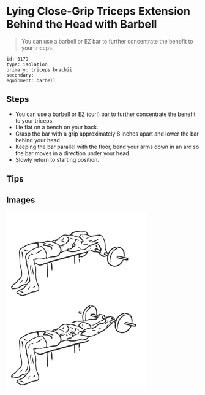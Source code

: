 # Lying Close-Grip Triceps Extension Behind the Head with Barbell
> You can use a barbell or EZ bar to further concentrate the benefit to your triceps.

``` 
id: 0179 
type: isolation 
primary: triceps brachii 
secondary:  
equipment: barbell 
``` 

## Steps

 - You can use a barbell or EZ (curl) bar to further concentrate the benefit to your triceps.
 - Lie flat on a bench on your back.
 - Grasp the bar with a grip approximately 8 inches apart and lower the bar behind your head.
 - Keeping the bar parallel with the floor, bend your arms down in an arc so the bar moves in a direction under your head.
 - Slowly return to starting position.

## Tips


## Images

<svg width="275pt" height="175pt" viewBox="0 0 275 175" xmlns="http://www.w3.org/2000/svg">
  <g fill="#FFF">
    <path d="M0 0h275v175H0V0m135.31 39.28c-3.96 1.17-8.95 2.23-10.29 6.74-2.29.49-4.64.4-6.9-.19-5.01-1.51-10.31 1.4-13.53 5.17-2.27 1.39-4.38 3.04-6.72 4.32-3.21.69-6.49 1.39-9.12 3.5-2.59-.31-5.15-.79-7.76-.91-3.82-.36-7.17 2.16-10.97 2.03-3.08.16-6.09-.66-9.16-.67-1.97.58-3.75 1.8-5.83 2-9 .79-17.62 4.39-24.77 9.86-4.03 1.42-5.73 5.8-5.71 9.79.69 7.34 1.25 14.69 1.59 22.06.42 7.14 3.8 13.88 3.21 21.11-.48 3.51-2.55 6.59-5.31 8.74-3.76 2.99-5.95 7.73-10.6 9.59-3.92 1.42-6.35 7.87-1.6 9.77 4.3.22 8.58-1.31 12.88-1.66 4.16-2.84 8.15-6.2 13.46-6.52-2.64 3.04-4.97 7.01-9.19 8-3.01.77-5.45 2.75-8.14 4.19-.62 1.16-1.22 2.33-1.82 3.5 3.61 2.04 6.8 5.06 11.05 5.68 2.78.96 5.36-.76 7.99-1.38 3.43-.88 6.55-2.55 9.7-4.11 4.31-2.17 9.42-1.58 13.77-3.54 4.22-3.4 2.84-9.65.81-13.9-4.47-8.38-4.56-18.22-3.9-27.46.3-7.27-4.43-13.82-3.14-21.08l.48.45.47.45c2.58.45 5.02-1.32 7.66-.82 4.77.43 9.48-.66 13.93-2.29-.12.41-.37 1.25-.5 1.67 2.91-1.15 5.81-2.42 8.89-3.06 3.67-.5 7.48.19 11.06-1 2.92-.68 5.1-2.81 7.37-4.61.1-.54.29-1.62.38-2.16 1.77-.31 3.46-.9 4.64-2.32 3.54-1.32 7.42-2.61 11.19-1.45 7.88 2.49 17.04 1.46 24.09-2.84-2.41-.71-4.73.28-7.01.92-6.19 2.05-13.35 1.57-18.96-1.85h2.88c.03-.54.11-1.63.14-2.17-1.34.47-2.68.95-4.02 1.42.1.62.3 1.85.39 2.46-3.71.2-7.35 1.12-10.69 2.74 1.31-4.29-.58-8.59-2.83-12.18 2.7.48 5.5 1.22 8.2.29-2.9-.98-5.91-1.53-8.93-1.95.21.56.64 1.67.85 2.22-2.8-5.12-8.98-6-13.46-9.02 1.59-.7 3.18-1.39 4.8-2.02l-1.79 1.22c.46.43.93.86 1.4 1.29 1.47-.86 3.02-1.58 4.59-2.24.03-.41.1-1.24.13-1.65 5.33-3.58 10.26-9.86 17.47-8.09-.92 2.85 1.12 4.42 3.18 5.83-.05 1.93-1.03 3.68-1.58 5.49-1.72 1.31-3.16 2.93-3.85 5.02 3.69-1.78 7.17-4.86 7.53-9.18-.33-2.69-2.98-4.1-4.67-5.91 5.15-1.76 10.83-1.89 15.56 1.14 3.17.72 6.61.79 9.44 2.56 2.4 1.38 3.83 3.87 5.55 5.96l-4.6.64c.75.53 1.5 1.06 2.25 1.6l-1.12 4.31c2.66-1.12 2.51-5.43 5.78-5.32-.18-.58-.36-1.14-.53-1.71-1.29-1.54-2.42-3.22-3.15-5.1-1.36-.9-2.76-1.75-4.17-2.58 1.14-1.71 1.89-4.41 4.29-4.6 5.62-.37 11.55.9 15.99 4.53-3.9.33-7.5 2-10.23 4.8 4.35-1.28 8.02-4.29 12.55-5.06 4.76-.67 9.48-1.6 14.2-2.53 2.76.38 6.3.58 7.71 3.42 1.26 2.45 2.3 5.01 3.28 7.59 1.77 5.14.92 10.64 1.45 15.94.74 2.37 2.38 4.29 3.67 6.37-1.64-.6-3.28-.57-4.84.18-.19.94-.58 2.82-.77 3.77 1.65.82 3.31 1.66 4.95 2.53-4.34.55-8.3-.93-11.6-3.68.8-3.12 1.57-6.25 2.15-9.42-1.53-3.69-3.28-7.39-6.41-10-.25.05-.75.14-1 .19l.08 1.18c2.41 3.04 3.93 6.61 4.86 10.35-1.71-.64-3.41-1.3-5.09-1.99-.42-2.95-1.04-6.97-3.81-8.48-1.15 2.3 1.71 4.53 2.09 6.86-1.84.43-3.58 1.14-4.92 2.51.42.97.83 1.94 1.26 2.91-.64.3-1.26.59-1.89.89-2.1-1.28-4.18-2.65-6.52-3.45-3.42.8-5.8 3.95-9.33 4.58-5.57 1.33-11.25 2.17-16.81 3.6-23.86 6.54-47.93 12.47-71.32 20.6-4.48 1.84-7.86-2.75-12.01-3.51 2.06 3.2 5.71 4.83 9.19 5.93 4.81.17 9.12-2.5 13.73-3.54.24 8.17.07 16.35.96 24.49.13 1.2.59 2.27 1.4 3.21.53-9.38-.04-18.79-.7-28.15 2.12-.71 4.29-1.33 6.27-2.39 5.47-.95 10.66-2.94 16.02-4.3 10.1-2.37 20.03-5.43 30.12-7.85.26 4.95-.03 9.92.39 14.86.49.3 1.47.9 1.95 1.2.17-5.49-.29-10.98-.7-16.45 2.42-.8 4.88-1.42 7.36-1.98.03 2.22.05 4.42.04 6.64 2.85-.56 1.07-4.88 1.82-6.99 4.5-1.5 9.05-2.84 13.7-3.81-3.16 3.85-7.69 8.04-13.15 6.54-.08 1.78 2.08 3.02 3.66 2.18 5.42-.95 9.39-5.2 12.05-9.75.9-1.17 1.77-2.37 2.62-3.58 3.36-.27 5.77 2.2 8.36 3.89 3.55-.46 7.1-.03 10.45 1.2.84 3.63 4.47 5.14 7.3 6.97 2.97 2.06 6.45-.02 9.21-1.42-.82 6.11-.87 13.55 4.32 17.85 3.79 2.28 8.31 4.25 12.82 3.19 6.99-1.09 12.44-6.74 14.89-13.16 2.89.66 5.89 1.64 8.87.89.12-1.44.08-2.87.07-4.3-2.45-.82-4.94-1.53-7.44-2.15 1.55-5.89.74-13.39-4.54-17.2-3.26-2.79-7.81-2.88-11.86-3.16-3.86.89-7.39 2.97-10.3 5.62-2.48 2.28-3.53 5.66-6.04 7.91-.79-4.39-4.7-7.83-3.98-12.47.45-7.88-1.87-15.81-6.71-22.05-1.23-1.32-3.04-1.8-4.62-2.55-6.05.7-12.05 2.16-18.16 2.16-1.89-.64-3.67-1.54-5.53-2.22-.35-2.41-1.21-5.35-4.02-5.81-4.08-.64-8.23.01-12.33-.13-2.57-.72-5.32-.99-7.91-.19m12.81 7.67c.67 1.83 1.03 3.96 2.94 4.95-.28-1.36-.57-2.72-.88-4.07-.51-.22-1.54-.66-2.06-.88M109.78 55c-.93.51-1.85 1.02-2.78 1.53-1.8-.62-3.63-1.13-5.52-1.39 2.76 3.61 7.2 1.17 10.55-.13.42-1.65.84-3.31 1.22-4.97-1.3 1.54-2.44 3.22-3.47 4.96m15.21-3.47c1.17 2.95 4.21 3.28 7 3.59l-2.02-1.9c-1.68-.51-3.32-1.12-4.98-1.69m7.23 1.35c.54.49 1.64 1.48 2.18 1.97.52 1.38-.18 3.61 1.42 4.29.27-.55.83-1.65 1.1-2.2 1.46-2.65 3.92 1.31 5.8 1.44-1.1-2-3.08-3.1-5.13-3.9-.57.06-1.14.07-1.7.05-1.23-.55-2.45-1.1-3.67-1.65m37.23 6c-.84-.77-1.69-1.53-2.53-2.29-1.98.57-3.98 1.04-6 1.41.48.44.96.88 1.45 1.32 1.61-.49 3.24-.94 4.87-1.37.34 1.2.68 2.41 1.02 3.63 4.28-2.78 11.02-3 12.71-8.64-3.61 2.42-7.23 4.9-11.52 5.94m-62.49-1.22c2.2 1.52 4.4 3.09 6.95 4-.72-1.19-1.45-2.38-2.32-3.46-1.53-.3-3.07-.48-4.63-.54m19.98 4.91c-.27.29-.81.86-1.09 1.15l1.89-.2c-.26 2.23.48 4.29 1.84 6.04-.94.79-1.88 1.58-2.81 2.38-.69.08-2.06.24-2.74.31-.19.8-.37 1.6-.55 2.4 1.44-.26 2.9-.43 4.28-.93 1.96-1.8 3.83-3.74 6.16-5.1.31-.37.95-1.1 1.27-1.46 1.44-.49 2.91-.92 4.37-1.35-1.84-.32-3.67-.7-5.51-1.05-.37-.78-.73-1.55-1.09-2.32.83-.59 1.44-1.33 1.83-2.22-2.85.37-4.63 4.63-7.85 2.35m41.64 2.11c-1.92.26-3.9.36-5.73 1.05-2.63 2.06-4.56 4.92-7.38 6.8-2.54 1.97-5.93 2.13-9.01 1.89-1.32-1-2.37-2.3-3.53-3.47-.94-.57-1.89-1.14-2.85-1.68 3.1 5.08 10.62 8.96 15.95 4.8 3.64-1.93 5.3-7.12 9.97-6.81l-.61-1.46c.53.5 1.06.99 1.61 1.47 3.56-1.67 7.2-3.21 10.97-4.33 1.6-.21 1.81-2.1 2.62-3.14-4.59.04-7.86 3.5-12.01 4.88m-60.88-.46c2.59 1.16 5.29 2.04 8.02 2.81-.18-.51-.52-1.52-.7-2.02-2.41-.48-4.86-.78-7.32-.79m42.7.47c2.94 2.34 7.22 2.4 10.18.09-3.38-.29-6.78-.18-10.18-.09m-25.89 1.27c.01 3.35 3.02-1.38 0 0m39.87 1.93c-1.32.65-1.57 1.44-.76 2.35 1.43-.51 1.69-1.3.76-2.35m-.25 5.18c.93.9 2.97-.39 2.2-1.57-.92-.81-3.02.37-2.2 1.57m-22.1 21.28c.34 2.37.51 4.88 1.87 6.94.42-3.09.31-6.22.22-9.32-.7.79-1.4 1.58-2.09 2.38m-54.27 8.37c.27 4.88-.28 10.13 2.05 14.61.54-5.49.55-11.1-.69-16.49-.86-1.96-2.05 1.22-1.36 1.88z"/>
    <path d="M126.83 44.97c3.63-2 7.51-3.49 11.54-4.42 5.87 1.1 11.85.99 17.78.49.68 1.25 1.34 2.5 1.99 3.76-4.01-.39-8.43-2.05-12.17.19-1.88.96-2.8 2.93-3.81 4.67-5.35-.57-10.44-2.57-15.33-4.69zM75.35 60.37c8.66-1.49 17.72.46 25.21 4.98 3.14 3.03 5.23 7.33 5.56 11.67-1.63 5.26-6.03 10.97-12.13 10.7-5.15-.23-10.01 1.63-14.69 3.54 1.92-8.45-2.8-17.07-9.06-22.49-1.98-1.87-4.65-.07-6.76.47-.98-2.71.58-5.92-1.33-8.36 4.09.67 8.4.15 12.33 1.64-1.52 1.36-2.51 3.14-3.34 4.99 3.07.18 6.15.28 9.22.03-.12.4-.34 1.19-.45 1.59 4.26-.96 9.13 2.15 8.68 6.81.5-1.21 1.03-2.41 1.58-3.6-.69-1.38-1.13-3.08-2.59-3.88-2.27-1.38-5.22-.9-7.41-2.47-2.25-.01-4.49.01-6.74.01 1.66-1.17 3.4-2.29 4.72-3.86l-3.65.28c.21-.51.63-1.53.85-2.05m4.11 2.74c4.05 2.39 8.58 3.91 13.02 5.4-2.76-4.35-8.41-4.69-13.02-5.4zM43.04 66c5.18-2.4 10.94-3.06 16.6-3.06 1.44 2.02 1.48 4.52 1.83 6.88-3.62 1.1-7.14 2.54-10.55 4.16-3.51 1.64-5.87 4.89-9.28 6.69-2.99 1.48-4.25 4.82-4.96 7.87-.31 3.91 1.75 7.52 1.75 11.41.08 5.55 2.87 10.58 3.14 16.12.47 6.94 4.88 13.86 2.19 20.79-.81 2.05-2.45 3.61-3.8 5.32-3.57.39-7.41.37-10.52 2.43-2.83 1.54-4.99 4.61-8.49 4.57-3.65-.1-7.5 3.1-10.78.39 1.52-1.13 3.17-2.09 4.68-3.25-1.19.2-3.57.59-4.76.79 1.67-1.77 3.49-3.43 5.82-4.25 3.33-1.12 4.69-4.63 7.11-6.88 2.25-2.39 5.71-3.84 6.76-7.19 2.48-6.97.29-14.47-1.48-21.35-3.26-8.84.43-18.46-2.12-27.39.19-2.48 1.02-5.41 3.45-6.58 4.48-2.48 8.5-5.8 13.41-7.47m-.84 11.24c-3.23-.16-6.21-1.18-7.69-4.28-1.32 4.35 4.58 6.99 7.69 4.28m-12.37 1.64c.04 2.56.62 5.07.98 7.6.1 1.5.22 3 .35 4.49.87-2.03 1.6-4.13 2.39-6.2l-1.18.32c.86-2.42-.03-5.29-2.54-6.21m10.48 48.85c.19 1.08.41 2.14.64 3.21-1.15 3.44-3.25 6.42-5.06 9.53 3.33-1.39 4.69-4.83 6.56-7.63-.25-1.89-.84-3.68-2.14-5.11m-14.25 13.28c2.53-1.99 4.86-4.23 6.86-6.75-3.15 1.2-5.48 3.72-6.86 6.75zM129.31 66.03c.48-1 1.06-1.94 1.74-2.82.84 1.25 1.88 2.35 2.75 3.57-1.3 1.24-3.76 1.08-4.49-.75z"/>
    <path d="M52.21 75.06c5.64-2.27 11.16-5.62 17.48-5.15 4.91 5.19 9.67 12.33 8.11 19.78-5.32 3.02-11.74 3.7-17.72 2.73-2.67-.64-5.17.61-7.6 1.53 1.14 7.45 4.96 14.44 4.48 22.12-.61 9.11.08 18.6 3.88 27.01 1.06 3.49 3.56 8.07.55 11.22-5.37 2.49-11.76 1.98-16.95 5.07-3.83 2.3-8.18 3.38-12.49 4.36-3.11-.21-6.3-1.09-8.07-3.85-.83-.03-2.49-.09-3.32-.11 2.08-4.61 7.76-5.4 11.95-7.23 4.73-2.87 6.63-8.52 10.94-11.85 1.77-1.36 3.41-3.34 3.09-5.74-.64-8.14-3.46-15.94-3.95-24.1-.11-3.79-2.74-6.99-2.43-10.82.45-4-1.73-7.64-1.82-11.56 1.06-2.5 1.94-5.47 4.58-6.74 3.43-1.79 5.62-5.3 9.29-6.67m5.37 8.14c5.32-.97 9.14-5.22 13.56-8-5.24 1.14-9.88 4.15-13.56 8m-9.99-.78c.77 1.7 2.31 2.63 4.1 2.97.32-.38.94-1.16 1.26-1.54-1.8-.45-3.57-.98-5.36-1.43m-5.07 11.99c2.08-1.49 2.79-3.8 2.73-6.29.61-1.04 1.2-2.08 1.75-3.14-4.3 1.12-3.75 5.97-4.48 9.43m2.8 8.77c.39.68.39.68 0 0m4.49 6.94c1.05 5.2 1.44 10.68 4.04 15.42-.44-7.6-3.4-14.84-3.62-22.5-.53 2.31-.99 4.73-.42 7.08m-3.21-4.89c-.44 6.41.63 12.86 2.62 18.94-.39-4.73-1.29-9.41-1.41-14.16.05-1.69-.45-3.3-1.21-4.78m7.93 42.02c-1.14.82-2.23 1.7-3.23 2.68 2.52-.45 6.81-1.92 5.14-5.28-.65.86-1.28 1.73-1.91 2.6m-13.03 7.13c2.24-2.08 4.05-4.59 5.21-7.42-2.45 1.87-4.5 4.36-5.21 7.42m-15.09 2.64c2.49 1.48 5.17 2.77 8.12 2.94-1.68-2.78-5.09-3.73-8.12-2.94zM200.4 85.96c1.92-7.58 8.15-13.57 15.74-15.4 3.74.91 8.29 1.03 10.76 4.43 3.6 3.93 2.34 9.56 3.55 14.33-4.01-.65-7.84-2.36-11.91-2.57-1.67.79-3.67 3.73-1.26 4.86 3.81 1.21 7.74 2.07 11.69 2.72-3.8 3.93-6.42 9.65-12.16 11.1-4.24 1.9-8.86.37-12.79-1.48-5.3-4.22-5.33-11.98-3.62-17.99m13.75-12.83c-3.99 3.02-7.63 6.76-9.77 11.32-1.82 5.39-2.68 11.48.03 16.75-2.13-6.33.52-12.82 2.96-18.65 2.12-4.95 7.57-6.83 11.21-10.39-1.6-.31-3.22-.2-4.43.97zM183.24 79.54c-3.39-.08-7.99-1.07-8.43-5.15 2.74 1.57 7.96 1.2 8.43 5.15zM192.8 82.41c2.47-.53 6.01.57 6.32 3.47-2.27-.8-4.71-1.57-6.32-3.47z"/>
    <path d="M217.32 89.05c4.36-.39 8.5 1.19 12.71 2.01 2.47.65 5.37.71 7.04 2.96-3.39-.2-6.65-1.16-9.94-1.92-3.34-.8-6.84-1.21-9.81-3.05z"/>
  </g>
  <g fill="#333">
    <path d="M135.31 39.28c2.59-.8 5.34-.53 7.91.19 4.1.14 8.25-.51 12.33.13 2.81.46 3.67 3.4 4.02 5.81 1.86.68 3.64 1.58 5.53 2.22 6.11 0 12.11-1.46 18.16-2.16 1.58.75 3.39 1.23 4.62 2.55 4.84 6.24 7.16 14.17 6.71 22.05-.72 4.64 3.19 8.08 3.98 12.47 2.51-2.25 3.56-5.63 6.04-7.91 2.91-2.65 6.44-4.73 10.3-5.62 4.05.28 8.6.37 11.86 3.16 5.28 3.81 6.09 11.31 4.54 17.2 2.5.62 4.99 1.33 7.44 2.15.01 1.43.05 2.86-.07 4.3-2.98.75-5.98-.23-8.87-.89-2.45 6.42-7.9 12.07-14.89 13.16-4.51 1.06-9.03-.91-12.82-3.19-5.19-4.3-5.14-11.74-4.32-17.85-2.76 1.4-6.24 3.48-9.21 1.42-2.83-1.83-6.46-3.34-7.3-6.97-3.35-1.23-6.9-1.66-10.45-1.2-2.59-1.69-5-4.16-8.36-3.89-.85 1.21-1.72 2.41-2.62 3.58-2.66 4.55-6.63 8.8-12.05 9.75-1.58.84-3.74-.4-3.66-2.18 5.46 1.5 9.99-2.69 13.15-6.54-4.65.97-9.2 2.31-13.7 3.81-.75 2.11 1.03 6.43-1.82 6.99.01-2.22-.01-4.42-.04-6.64-2.48.56-4.94 1.18-7.36 1.98.41 5.47.87 10.96.7 16.45-.48-.3-1.46-.9-1.95-1.2-.42-4.94-.13-9.91-.39-14.86-10.09 2.42-20.02 5.48-30.12 7.85-5.36 1.36-10.55 3.35-16.02 4.3-1.98 1.06-4.15 1.68-6.27 2.39.66 9.36 1.23 18.77.7 28.15a5.757 5.757 0 0 1-1.4-3.21c-.89-8.14-.72-16.32-.96-24.49-4.61 1.04-8.92 3.71-13.73 3.54-3.48-1.1-7.13-2.73-9.19-5.93 4.15.76 7.53 5.35 12.01 3.51 23.39-8.13 47.46-14.06 71.32-20.6 5.56-1.43 11.24-2.27 16.81-3.6 3.53-.63 5.91-3.78 9.33-4.58 2.34.8 4.42 2.17 6.52 3.45.63-.3 1.25-.59 1.89-.89-.43-.97-.84-1.94-1.26-2.91 1.34-1.37 3.08-2.08 4.92-2.51-.38-2.33-3.24-4.56-2.09-6.86 2.77 1.51 3.39 5.53 3.81 8.48 1.68.69 3.38 1.35 5.09 1.99-.93-3.74-2.45-7.31-4.86-10.35l-.08-1.18c.25-.05.75-.14 1-.19 3.13 2.61 4.88 6.31 6.41 10-.58 3.17-1.35 6.3-2.15 9.42 3.3 2.75 7.26 4.23 11.6 3.68-1.64-.87-3.3-1.71-4.95-2.53.19-.95.58-2.83.77-3.77 1.56-.75 3.2-.78 4.84-.18-1.29-2.08-2.93-4-3.67-6.37-.53-5.3.32-10.8-1.45-15.94-.98-2.58-2.02-5.14-3.28-7.59-1.41-2.84-4.95-3.04-7.71-3.42-4.72.93-9.44 1.86-14.2 2.53-4.53.77-8.2 3.78-12.55 5.06 2.73-2.8 6.33-4.47 10.23-4.8-4.44-3.63-10.37-4.9-15.99-4.53-2.4.19-3.15 2.89-4.29 4.6 1.41.83 2.81 1.68 4.17 2.58.73 1.88 1.86 3.56 3.15 5.1.17.57.35 1.13.53 1.71-3.27-.11-3.12 4.2-5.78 5.32l1.12-4.31c-.75-.54-1.5-1.07-2.25-1.6l4.6-.64c-1.72-2.09-3.15-4.58-5.55-5.96-2.83-1.77-6.27-1.84-9.44-2.56-4.73-3.03-10.41-2.9-15.56-1.14 1.69 1.81 4.34 3.22 4.67 5.91-.36 4.32-3.84 7.4-7.53 9.18.69-2.09 2.13-3.71 3.85-5.02.55-1.81 1.53-3.56 1.58-5.49-2.06-1.41-4.1-2.98-3.18-5.83-7.21-1.77-12.14 4.51-17.47 8.09-.03.41-.1 1.24-.13 1.65-1.57.66-3.12 1.38-4.59 2.24-.47-.43-.94-.86-1.4-1.29l1.79-1.22c-1.62.63-3.21 1.32-4.8 2.02 4.48 3.02 10.66 3.9 13.46 9.02-.21-.55-.64-1.66-.85-2.22 3.02.42 6.03.97 8.93 1.95-2.7.93-5.5.19-8.2-.29 2.25 3.59 4.14 7.89 2.83 12.18a27.94 27.94 0 0 1 10.69-2.74c-.09-.61-.29-1.84-.39-2.46 1.34-.47 2.68-.95 4.02-1.42-.03.54-.11 1.63-.14 2.17H119c5.61 3.42 12.77 3.9 18.96 1.85 2.28-.64 4.6-1.63 7.01-.92-7.05 4.3-16.21 5.33-24.09 2.84-3.77-1.16-7.65.13-11.19 1.45-1.18 1.42-2.87 2.01-4.64 2.32-.09.54-.28 1.62-.38 2.16-2.27 1.8-4.45 3.93-7.37 4.61-3.58 1.19-7.39.5-11.06 1-3.08.64-5.98 1.91-8.89 3.06.13-.42.38-1.26.5-1.67-4.45 1.63-9.16 2.72-13.93 2.29-2.64-.5-5.08 1.27-7.66.82l-.47-.45-.48-.45c-1.29 7.26 3.44 13.81 3.14 21.08-.66 9.24-.57 19.08 3.9 27.46 2.03 4.25 3.41 10.5-.81 13.9-4.35 1.96-9.46 1.37-13.77 3.54-3.15 1.56-6.27 3.23-9.7 4.11-2.63.62-5.21 2.34-7.99 1.38-4.25-.62-7.44-3.64-11.05-5.68.6-1.17 1.2-2.34 1.82-3.5 2.69-1.44 5.13-3.42 8.14-4.19 4.22-.99 6.55-4.96 9.19-8-5.31.32-9.3 3.68-13.46 6.52-4.3.35-8.58 1.88-12.88 1.66-4.75-1.9-2.32-8.35 1.6-9.77 4.65-1.86 6.84-6.6 10.6-9.59 2.76-2.15 4.83-5.23 5.31-8.74.59-7.23-2.79-13.97-3.21-21.11-.34-7.37-.9-14.72-1.59-22.06-.02-3.99 1.68-8.37 5.71-9.79 7.15-5.47 15.77-9.07 24.77-9.86 2.08-.2 3.86-1.42 5.83-2 3.07.01 6.08.83 9.16.67 3.8.13 7.15-2.39 10.97-2.03 2.61.12 5.17.6 7.76.91 2.63-2.11 5.91-2.81 9.12-3.5 2.34-1.28 4.45-2.93 6.72-4.32 3.22-3.77 8.52-6.68 13.53-5.17 2.26.59 4.61.68 6.9.19 1.34-4.51 6.33-5.57 10.29-6.74m-8.48 5.69c4.89 2.12 9.98 4.12 15.33 4.69 1.01-1.74 1.93-3.71 3.81-4.67 3.74-2.24 8.16-.58 12.17-.19a193.4 193.4 0 0 0-1.99-3.76c-5.93.5-11.91.61-17.78-.49-4.03.93-7.91 2.42-11.54 4.42m-51.48 15.4c-.22.52-.64 1.54-.85 2.05l3.65-.28c-1.32 1.57-3.06 2.69-4.72 3.86 2.25 0 4.49-.02 6.74-.01 2.19 1.57 5.14 1.09 7.41 2.47 1.46.8 1.9 2.5 2.59 3.88-.55 1.19-1.08 2.39-1.58 3.6.45-4.66-4.42-7.77-8.68-6.81.11-.4.33-1.19.45-1.59-3.07.25-6.15.15-9.22-.03.83-1.85 1.82-3.63 3.34-4.99-3.93-1.49-8.24-.97-12.33-1.64 1.91 2.44.35 5.65 1.33 8.36 2.11-.54 4.78-2.34 6.76-.47 6.26 5.42 10.98 14.04 9.06 22.49 4.68-1.91 9.54-3.77 14.69-3.54 6.1.27 10.5-5.44 12.13-10.7-.33-4.34-2.42-8.64-5.56-11.67-7.49-4.52-16.55-6.47-25.21-4.98M43.04 66c-4.91 1.67-8.93 4.99-13.41 7.47-2.43 1.17-3.26 4.1-3.45 6.58 2.55 8.93-1.14 18.55 2.12 27.39 1.77 6.88 3.96 14.38 1.48 21.35-1.05 3.35-4.51 4.8-6.76 7.19-2.42 2.25-3.78 5.76-7.11 6.88-2.33.82-4.15 2.48-5.82 4.25 1.19-.2 3.57-.59 4.76-.79-1.51 1.16-3.16 2.12-4.68 3.25 3.28 2.71 7.13-.49 10.78-.39 3.5.04 5.66-3.03 8.49-4.57 3.11-2.06 6.95-2.04 10.52-2.43 1.35-1.71 2.99-3.27 3.8-5.32 2.69-6.93-1.72-13.85-2.19-20.79-.27-5.54-3.06-10.57-3.14-16.12 0-3.89-2.06-7.5-1.75-11.41.71-3.05 1.97-6.39 4.96-7.87 3.41-1.8 5.77-5.05 9.28-6.69 3.41-1.62 6.93-3.06 10.55-4.16-.35-2.36-.39-4.86-1.83-6.88-5.66 0-11.42.66-16.6 3.06m9.17 9.06c-3.67 1.37-5.86 4.88-9.29 6.67-2.64 1.27-3.52 4.24-4.58 6.74.09 3.92 2.27 7.56 1.82 11.56-.31 3.83 2.32 7.03 2.43 10.82.49 8.16 3.31 15.96 3.95 24.1.32 2.4-1.32 4.38-3.09 5.74-4.31 3.33-6.21 8.98-10.94 11.85-4.19 1.83-9.87 2.62-11.95 7.23.83.02 2.49.08 3.32.11 1.77 2.76 4.96 3.64 8.07 3.85 4.31-.98 8.66-2.06 12.49-4.36 5.19-3.09 11.58-2.58 16.95-5.07 3.01-3.15.51-7.73-.55-11.22-3.8-8.41-4.49-17.9-3.88-27.01.48-7.68-3.34-14.67-4.48-22.12 2.43-.92 4.93-2.17 7.6-1.53 5.98.97 12.4.29 17.72-2.73 1.56-7.45-3.2-14.59-8.11-19.78-6.32-.47-11.84 2.88-17.48 5.15m148.19 10.9c-1.71 6.01-1.68 13.77 3.62 17.99 3.93 1.85 8.55 3.38 12.79 1.48 5.74-1.45 8.36-7.17 12.16-11.1-3.95-.65-7.88-1.51-11.69-2.72-2.41-1.13-.41-4.07 1.26-4.86 4.07.21 7.9 1.92 11.91 2.57-1.21-4.77.05-10.4-3.55-14.33-2.47-3.4-7.02-3.52-10.76-4.43-7.59 1.83-13.82 7.82-15.74 15.4m-17.16-6.42c-.47-3.95-5.69-3.58-8.43-5.15.44 4.08 5.04 5.07 8.43 5.15m9.56 2.87c1.61 1.9 4.05 2.67 6.32 3.47-.31-2.9-3.85-4-6.32-3.47m24.52 6.64c2.97 1.84 6.47 2.25 9.81 3.05 3.29.76 6.55 1.72 9.94 1.92-1.67-2.25-4.57-2.31-7.04-2.96-4.21-.82-8.35-2.4-12.71-2.01z"/>
    <path d="M148.12 46.95c.52.22 1.55.66 2.06.88.31 1.35.6 2.71.88 4.07-1.91-.99-2.27-3.12-2.94-4.95zM109.78 55c1.03-1.74 2.17-3.42 3.47-4.96-.38 1.66-.8 3.32-1.22 4.97-3.35 1.3-7.79 3.74-10.55.13 1.89.26 3.72.77 5.52 1.39.93-.51 1.85-1.02 2.78-1.53zM124.99 51.53c1.66.57 3.3 1.18 4.98 1.69l2.02 1.9c-2.79-.31-5.83-.64-7-3.59zM132.22 52.88c1.22.55 2.44 1.1 3.67 1.65.56.02 1.13.01 1.7-.05 2.05.8 4.03 1.9 5.13 3.9-1.88-.13-4.34-4.09-5.8-1.44-.27.55-.83 1.65-1.1 2.2-1.6-.68-.9-2.91-1.42-4.29-.54-.49-1.64-1.48-2.18-1.97zM169.45 58.88c4.29-1.04 7.91-3.52 11.52-5.94-1.69 5.64-8.43 5.86-12.71 8.64-.34-1.22-.68-2.43-1.02-3.63-1.63.43-3.26.88-4.87 1.37-.49-.44-.97-.88-1.45-1.32 2.02-.37 4.02-.84 6-1.41.84.76 1.69 1.52 2.53 2.29zM106.96 57.66c1.56.06 3.1.24 4.63.54.87 1.08 1.6 2.27 2.32 3.46-2.55-.91-4.75-2.48-6.95-4zM126.94 62.57c3.22 2.28 5-1.98 7.85-2.35-.39.89-1 1.63-1.83 2.22.36.77.72 1.54 1.09 2.32 1.84.35 3.67.73 5.51 1.05-1.46.43-2.93.86-4.37 1.35-.32.36-.96 1.09-1.27 1.46-2.33 1.36-4.2 3.3-6.16 5.1-1.38.5-2.84.67-4.28.93.18-.8.36-1.6.55-2.4.68-.07 2.05-.23 2.74-.31.93-.8 1.87-1.59 2.81-2.38-1.36-1.75-2.1-3.81-1.84-6.04l-1.89.2c.28-.29.82-.86 1.09-1.15m2.37 3.46c.73 1.83 3.19 1.99 4.49.75-.87-1.22-1.91-2.32-2.75-3.57-.68.88-1.26 1.82-1.74 2.82zM168.58 64.68c4.15-1.38 7.42-4.84 12.01-4.88-.81 1.04-1.02 2.93-2.62 3.14-3.77 1.12-7.41 2.66-10.97 4.33-.55-.48-1.08-.97-1.61-1.47l.61 1.46c-4.67-.31-6.33 4.88-9.97 6.81-5.33 4.16-12.85.28-15.95-4.8.96.54 1.91 1.11 2.85 1.68 1.16 1.17 2.21 2.47 3.53 3.47 3.08.24 6.47.08 9.01-1.89 2.82-1.88 4.75-4.74 7.38-6.8 1.83-.69 3.81-.79 5.73-1.05zM79.46 63.11c4.61.71 10.26 1.05 13.02 5.4-4.44-1.49-8.97-3.01-13.02-5.4zM107.7 64.22c2.46.01 4.91.31 7.32.79.18.5.52 1.51.7 2.02-2.73-.77-5.43-1.65-8.02-2.81z"/>
    <path d="M150.4 64.69c3.4-.09 6.8-.2 10.18.09-2.96 2.31-7.24 2.25-10.18-.09zM124.51 65.96c3.02-1.38.01 3.35 0 0zM164.38 67.89c.93 1.05.67 1.84-.76 2.35-.81-.91-.56-1.7.76-2.35zM164.13 73.07c-.82-1.2 1.28-2.38 2.2-1.57.77 1.18-1.27 2.47-2.2 1.57zM214.15 73.13c1.21-1.17 2.83-1.28 4.43-.97-3.64 3.56-9.09 5.44-11.21 10.39-2.44 5.83-5.09 12.32-2.96 18.65-2.71-5.27-1.85-11.36-.03-16.75 2.14-4.56 5.78-8.3 9.77-11.32zM42.2 77.24c-3.11 2.71-9.01.07-7.69-4.28 1.48 3.1 4.46 4.12 7.69 4.28zM57.58 83.2c3.68-3.85 8.32-6.86 13.56-8-4.42 2.78-8.24 7.03-13.56 8zM29.83 78.88c2.51.92 3.4 3.79 2.54 6.21l1.18-.32c-.79 2.07-1.52 4.17-2.39 6.2-.13-1.49-.25-2.99-.35-4.49-.36-2.53-.94-5.04-.98-7.6zM47.59 82.42c1.79.45 3.56.98 5.36 1.43-.32.38-.94 1.16-1.26 1.54-1.79-.34-3.33-1.27-4.1-2.97zM42.52 94.41c.73-3.46.18-8.31 4.48-9.43-.55 1.06-1.14 2.1-1.75 3.14.06 2.49-.65 4.8-2.73 6.29zM142.03 94.35c.69-.8 1.39-1.59 2.09-2.38.09 3.1.2 6.23-.22 9.32-1.36-2.06-1.53-4.57-1.87-6.94zM87.76 102.72c-.69-.66.5-3.84 1.36-1.88 1.24 5.39 1.23 11 .69 16.49-2.33-4.48-1.78-9.73-2.05-14.61zM45.32 103.18c.39.68.39.68 0 0zM49.81 110.12c-.57-2.35-.11-4.77.42-7.08.22 7.66 3.18 14.9 3.62 22.5-2.6-4.74-2.99-10.22-4.04-15.42zM46.6 105.23c.76 1.48 1.26 3.09 1.21 4.78.12 4.75 1.02 9.43 1.41 14.16-1.99-6.08-3.06-12.53-2.62-18.94zM40.31 127.73c1.3 1.43 1.89 3.22 2.14 5.11-1.87 2.8-3.23 6.24-6.56 7.63 1.81-3.11 3.91-6.09 5.06-9.53-.23-1.07-.45-2.13-.64-3.21zM26.06 141.01c1.38-3.03 3.71-5.55 6.86-6.75-2 2.52-4.33 4.76-6.86 6.75zM54.53 147.25c.63-.87 1.26-1.74 1.91-2.6 1.67 3.36-2.62 4.83-5.14 5.28 1-.98 2.09-1.86 3.23-2.68zM41.5 154.38c.71-3.06 2.76-5.55 5.21-7.42-1.16 2.83-2.97 5.34-5.21 7.42zM26.41 157.02c3.03-.79 6.44.16 8.12 2.94-2.95-.17-5.63-1.46-8.12-2.94z"/>
  </g>
</svg>

<svg width="275pt" height="175pt" viewBox="0 0 275 175" xmlns="http://www.w3.org/2000/svg">
  <g fill="#FFF">
    <path d="M0 0h275v175H0V0m151.08 21.32c-.45.22-1.35.68-1.8.9.23.87.47 1.73.71 2.6-2.15 4.45-1.31 9.76-.31 14.42-2.14.09-4.27.55-6.42.37-5.83-.95-12.03.86-16.89 4.09 3.33.32 6.57-.53 9.57-1.91 3.04-1.65 6.4.42 9.56-.35 3.75-.93 7.72.21 11.3-1.57l-.71-.8c6.29-1.13 12.69-1.28 19.04-1.91 2.48-.07 4.28-1.89 4.39-4.35.62-.25 1.84-.73 2.46-.97-5.42-1.04-11.12-1.25-16.23-3.69 5.27-1.29 10.3 2.58 15.63 1.11 1.77.9 2.93-1.5 4.68-1.23 2.09.37 4.02 1.31 6 2.05l-.96 1.53 2.09 1.33c.07-1.59.18-3.18.29-4.77-3.71-.97-7.5-1.51-11.27-2.16-1.04.22-4.06 3.45-4.02 1.22.2-.23.6-.68.81-.9l-1.2-.21c.11-4.47.16-9.46-2.86-13.1-1.78-2.38-4.86-2.99-7.55-3.73-.74.63-1.46 1.26-2.17 1.9 1.96.26 3.92.48 5.89.66 4.68 3.5 5.56 9.74 4.93 15.17l-.35.89c-2.36-3.34-6.12-2.02-9.49-1.87-1.29.93-2.64 2.29-1.35 3.89 4.14 1.59 8.53 2.48 12.74 3.89-3.7 3.13-8.99 1.82-13.46 2.03-2.81-.07-5.32 1.3-7.76 2.49-2.15-4.1-1.26-8.94-.29-13.25 1.36-5.77 7.02-8.81 10.55-13.12-5.18.21-7.91 5.48-9.99 9.56-2.87 5.33-2.29 11.5-2.07 17.32-.71.19-2.13.56-2.85.74-2.22-7.24-1.01-15.4 3.32-21.62 1.95-3.14 5.04-5.46 8.58-6.51.26-.6.77-1.79 1.02-2.39-6.42 1.31-11.03 6.47-13.56 12.25m-8.78-.92c-.39 1.54-.72 3.09-1.01 4.65 2.16.53 4.32 1.08 6.48 1.63-.26-.51-.77-1.51-1.03-2.01-1.44-.44-2.85-.98-4.21-1.62l4.78.12c-.04-.39-.11-1.16-.14-1.54-1.63-.41-3.24-.85-4.87-1.23m71.63 18.04c-1-1.39-1.73-2.95-2.06-4.64-3.75-2.49-8.84-4.39-13.12-2.05-.88-.07-2.63-.19-3.51-.26-.66.54-1.31 1.1-1.95 1.66l2.05-.16c.15.58.44 1.74.58 2.33-2.33-.62-5.11-.41-7-2.1l1.96-2.68c-2.47-.42-4.5 1.41-4.19 3.84.98.74 1.99 1.42 3.04 2.06-4.45 3.14-9.5 5.2-14.02 8.2-3.03 1.92-6.53 2.88-9.71 4.48 3.88.14 7.38-1.67 10.76-3.34 2.42-1.8 5-3.35 7.54-4.97.68-.01 2.02-.02 2.69-.03 1.97-1.36 3.94-2.75 5.46-4.62.36 1.72.79 3.44 1.31 5.13-3.33 2.51-7.54 2.5-11.46 3.2-3.21 1.62-5.86 4.21-8.37 6.75-2.41.73-4.82 1.52-7.33 1.83-.32-1.76-.27-3.82-1.75-5.09-4.35-4.34-10.8-6.63-16.89-5.86-4.11.53-6.01 4.62-7.93 7.77-4.5-1.58-8.87-4.17-13.78-4.12-2.7.39-5.45.95-8.12.07-5-1.51-10.32 1.37-13.5 5.15-2.29 1.39-4.42 3.04-6.76 4.35-3.21.66-6.5 1.35-9.1 3.48-2.61-.31-5.19-.79-7.82-.91-3.79-.34-7.12 2.15-10.89 2.04-3.04.15-6.01-.62-9.02-.71-2.08.55-3.92 1.88-6.09 2.06-6.62.55-13.08 2.76-18.89 5.93-2.95 2-5.9 4.02-8.95 5.86-2.98 3.68-2.8 8.67-2 13.07-.04 4.97.98 9.85.89 14.83.03 7.18 3.25 13.87 3.42 21.02.23 4.02-1.82 7.95-4.93 10.42-2.83 2.23-4.9 5.21-7.4 7.77-2.83 2.16-7.56 3.28-7.72 7.55-1.21 2.75 2.49 5.31 5.04 4.48 3.54-1.05 7.37-.8 10.84-1.96 3.84-3.01 7.92-5.84 12.96-6.28-2.66 3.04-4.99 7.05-9.23 8.02-3 .77-5.42 2.76-8.12 4.18-.62 1.16-1.23 2.34-1.83 3.52 4.32 2.56 8.49 6.2 13.84 5.93 4.33-1.44 8.84-2.49 12.85-4.74 4.71-2.78 10.29-2.97 15.51-4.05 1.46-1.69 3.08-3.58 3.01-5.95.54-6.48-4.55-11.59-5.17-17.85-.54-4.63-1.4-9.28-.81-13.95.76-6.07-.78-12.1-2.61-17.83-.8-2.25-.66-4.67-.36-6.99.32.24.94.73 1.25.98 2.75-.88 5.59-1.52 8.5-1.25 4.4.31 8.71-.87 12.83-2.32-.14.43-.4 1.28-.54 1.71 2.89-1.18 5.77-2.42 8.83-3.08 3.67-.54 7.48.2 11.05-1 2.94-.66 5.15-2.79 7.43-4.6.11-.55.33-1.66.43-2.22 1.75-.27 3.45-.79 4.57-2.26 2.4-.91 4.87-1.74 7.44-1.92 3.73-.18 7.13 1.94 10.87 1.76 5.85.52 11.29-2.02 17.01-2.66 3.36.6 6.84.91 10.09-.42 3.28-.66 4.79-3.87 7.16-5.85 3.53-1.53 7.69-.93 11.03-3.05 2.36-1.56 5.21-1.94 7.72-3.15 3.53-2.56 7.75-3.95 11.19-6.65 6.54-4.42 11.51-10.68 17.84-15.35-.69-.4-1.39-.79-2.09-1.17l-1.32.78c-2.23-1.07-4.18-2.83-6.8-2.87 1.71 1.45 3.49 2.8 5.24 4.2-2 2.31-4.11 4.53-6.32 6.65-.41.02-1.22.06-1.63.09 1.82-1.87 4.02-3.48 5.12-5.94-2.31 1.51-4.41 3.32-6.46 5.16.31.68 1.53 1.55.68 2.32-4 5.25-10.91 6.81-15.8 10.99l1.41-2.92c-.09-.81-.26-2.42-.34-3.23-.71 1.35-1.31 2.74-1.89 4.14-.54.26-1.63.77-2.18 1.02.97.47 1.94.95 2.91 1.43-2.51.68-5.16 1.11-7.39 2.54-3.31 2.05-7.32 2.31-11.07 2.95-5.07-.94-10.27-1.7-15.22-3.08 1.93-2.89 6.27-3.23 9.43-4.46-.36-1.83-2.66-1.93-3.92-2.9 4.73-3.02 10.4-4.21 15.93-4.69-.23.63-.69 1.9-.92 2.54 2.07-1.17 4.07-2.45 6-3.84.3.28.89.83 1.18 1.11 1.04-1.4 2.1-2.79 3.11-4.2 2.69-2.23 5.79-3.99 9.4-3.86 3.69.18 6.66-2.2 8.99-4.79.82-.57 1.65-1.14 2.48-1.71-.93.05-2.78.16-3.71.22l.12-3.69c.59-.1 1.77-.31 2.36-.41 2.05-2.04 4.76-2.98 7.62-3.08 2.28.94 4.58 1.91 6.45 3.57-2.27-.16-5-2.79-7-.57 3.34 2.15 7.72 2.67 10.42 5.75-4.32-.1-7.79-3.74-12.17-3.09 2.9 2.7 6.99 3.19 10.23 5.34-.91 5.81-.64 12.71 4.07 16.9 4.22 3.08 9.86 4.49 14.94 2.85 6.36-1.85 10.85-7.35 13.49-13.19 2.87.91 5.88 1.61 8.87.9 0-1.38.01-2.75.02-4.12-2.55-.98-5.18-1.7-7.84-2.29 1.73-4.64.98-10.05-1.53-14.26-3.39-4.79-9.56-6.09-15.06-5.64-7.35 1.62-12.48 7.69-15.87 14.04m-21.33 8.03c3.04-.77 5.4-2.95 6.8-5.7-2.73 1.27-4.9 3.41-6.8 5.7m-13.1 7.22c2.11 1.51 4.62.96 6.71-.28-2.24-.14-4.49-.04-6.71.28m-11.23 4.06c-.01.28-.05.85-.06 1.13 2.23.12 4.46.16 6.69.14-.03-.42-.1-1.25-.13-1.67-2.16.22-4.33.36-6.5.4m-29.3 25.34c-23.82 6.53-47.84 12.44-71.19 20.56-4.49 1.9-7.86-2.76-12.03-3.45 2.1 3.16 5.72 4.82 9.22 5.89 4.8.16 9.09-2.54 13.68-3.56.23 8.21.1 16.43.96 24.61.12 1.15.59 2.16 1.41 3.03.5-9.36-.02-18.75-.72-28.1 17.18-5.78 34.92-9.77 52.42-14.52.27 4.96-.04 9.96.4 14.91.49.27 1.46.82 1.94 1.1.17-5.48-.29-10.94-.72-16.39 2.4-.79 4.84-1.42 7.3-1.99.11 2.7.21 5.4.39 8.11 1.84-2.48 1.83-5.61 1.56-8.53 5.43-1.73 11.42-2.03 16.39-5.01 1.43-.6 1.81-2.14 2.32-3.45-6.81 4.92-15.57 4.46-23.33 6.79m4.71 16.73c.47-2.04.63-4.54-.01-6.55-1.54 1.18-1.34 5.37.01 6.55m-56.08.6c.8 5.53-.67 11.74 2.3 16.77.32-5.64.62-11.45-1.06-16.91-.31.03-.93.1-1.24.14z"/>
    <path d="M218.44 35.07c2.83-4.93 8.13-7.62 13.28-9.48 3.21 1.38 7.34.91 9.77 3.79 4.08 3.84 3.55 9.86 4.07 14.96-3.91-.75-7.7-2.09-11.66-2.5-1.32 1.03-3.35 2.64-2.33 4.51 3.7 1.54 7.73 2.3 11.71 2.67-.19.72-.38 1.45-.58 2.17-3.64 5.39-8.74 10.47-15.72 10.48-3.85-.69-8.42-1.52-10.54-5.24-3.57-6.72-1.95-15.16 2-21.36m11.63-7.24c-4.32 2.95-7.97 6.97-10.37 11.63-1.89 5.33-3.22 11.56-.21 16.76-2.28-6.04.69-12.28 2.85-17.92 1.8-4.7 6.68-6.78 10.34-9.77 1.1-2.21-1.61-1.51-2.61-.7zM142.78 47.94c1.78-1.45 3.13-3.52 5.26-4.48 2.62-.41 5.2.42 7.77.76-.11.25-.32.74-.43.99 4.19.07 8.5 2.93 9.18 7.26-5.12 1.77-11.13 2.17-15.08 6.29-3.21.77-7.63.97-9.11 4.48-.34 1.4-1.62 1.94-2.82 2.44-.88-.26-2.63-.78-3.5-1.04-.39-.76-.77-1.52-1.15-2.28.93-.68 1.69-1.5 2.28-2.47-2.78.68-5.05 4.88-8.06 2.16-1.39-.21-2.79-.41-4.19-.6 1.15.89 2.31 1.76 3.49 2.62.47-.1 1.42-.3 1.9-.4-1.57 2.11.1 3.98 1.25 5.66-.83.96-1.95 1.8-2.12 3.15-3.29-1.01-6.4.75-9.45 1.74l.4 2.51c-3.74.15-7.41 1.13-10.77 2.78 1.7-3.92-1.05-7.58-1.45-11.33 1.95-.64 4.04-.02 6.04-.08l.04-.99c-2.4-.47-4.8-.98-7.18-1.54-.18.71-.38 1.41-.6 2.11-2.32-5.3-8.73-5.76-12.92-8.91 1.57-.68 3.14-1.36 4.74-1.97l-1.76 1.19c.46.44.92.88 1.39 1.32 1.46-.89 3.02-1.58 4.6-2.22.03-.42.09-1.25.11-1.67 5.35-3.61 10.34-9.9 17.59-8.1-1.17 2.81 1.01 4.4 3.02 5.77.18 1.95-1.03 3.71-1.53 5.55a32.085 32.085 0 0 0-3.79 3.94c.38.12 1.12.38 1.49.51 1.31-1.18 2.82-2.16 4-3.49.76-1.61.57-3.48.81-5.2.42.03 1.25.09 1.67.13-1.41-2.28-3.19-4.28-4.93-6.31 2.68-.17 5.29-.86 7.96-1.03 4.19.67 7.92 2.96 12.16 3.43 4.23.32 6.86 4.1 10.67 5.38 1.04-3.06-3.33-3.97-5.21-5.47-.58-.88-1.18-1.73-1.77-2.59m5.78-2.36c.16 2.44.09 5.08 1.71 7.09.39-2.55.33-5.23-1.71-7.09m-38.82 9.68c-2.62 1.68-5.48.33-8.26.01 1.12.82 2.3 1.53 3.49 2.25 2.35-.86 4.73-1.62 7.06-2.52.43-1.64.84-3.28 1.22-4.93-1.4 1.57-2.53 3.34-3.51 5.19m15.3-3.75c1.1 2.99 4.15 3.3 6.93 3.55-.66-.61-1.33-1.22-2.01-1.83-1.65-.52-3.28-1.13-4.92-1.72m7.71 1.41c1.76 1.89 1.89 4.53 2.87 6.76.92-1.37 1.4-2.96 2.15-4.42 1.45 1.29 3.05 2.43 4.86 3.16-.97-2.06-2.94-3.12-4.95-3.91-1.83.48-3.34-.95-4.93-1.59m-25.69 4.76c2.12 1.5 4.22 3.22 6.86 3.7-1.31-2.77-3.74-4.17-6.86-3.7m19.18.23c.23.59.71 1.78.95 2.37 1.33.25 2.69.36 4.03.12-1.65-.86-3.31-1.68-4.98-2.49m-18.55 6.23c2.56 1.24 5.27 2.11 8 2.87-.15-.49-.46-1.47-.61-1.95a41.83 41.83 0 0 0-7.39-.92m12.96-.65c1.06 2.51 3.24 4.09 6.07 3.7-1.76-1.63-3.87-2.8-6.07-3.7m-3.3 2.82c-.68 1.51 1.17 3.86 2.81 3.29.7-1.41-1.34-3.67-2.81-3.29z"/>
    <path d="M232.59 44.1c6.17.07 12.2 1.86 18.16 3.32.34.39 1.02 1.19 1.37 1.59-3.78-.35-7.41-1.45-11.12-2.15-2.88-.65-5.95-.95-8.41-2.76zM74.11 61.09c8.84-2.94 18.6-.26 26.43 4.24 3.15 3.04 5.25 7.35 5.6 11.7-1.68 5.23-6.03 10.97-12.12 10.69-5.17-.25-10.04 1.63-14.74 3.56 1.94-8.84-3.12-18.33-10.35-23.28-5.95.34-11.42 3.27-16.89 5.45-4.07 1.52-6.66 5.22-10.42 7.24-2.98 1.47-4.22 4.8-4.93 7.82-.32 3.93 1.75 7.57 1.75 11.48.06 5.54 2.88 10.55 3.13 16.07.48 7.06 5.05 14.15 2.05 21.16-.83 1.91-2.41 3.35-3.68 4.96-3.55.39-7.38.38-10.47 2.42-2.85 1.53-5.01 4.63-8.53 4.57-3.75.18-7.34 2.52-11.1.87 1.65-1.32 3.42-2.46 5.07-3.77-1.21.22-3.61.65-4.82.86 1.64-1.83 3.5-3.5 5.87-4.3 2.88-.9 4.21-3.8 6.14-5.87 2.51-3.13 7-4.73 7.95-8.98 2.39-8.35-.99-16.83-2.9-24.91-.48-5.99-.09-12.02.05-18.02-.3-2.67-1.79-5.41-.38-8.02.66-3.24 4.19-4.1 6.55-5.78 7.59-5.44 16.87-8.64 26.26-8.31 1.32 1.72 1.03 5.03 3.32 5.67.17-2.13.14-4.26.29-6.39-.43-.31-1.28-.94-1.71-1.25 4.35.48 8.9.03 13.07 1.56-1.68 1.25-2.63 3.1-3.42 4.99 3.03.16 6.07.26 9.1.02-.07.39-.21 1.19-.28 1.59 4.34-.97 9.14 2.31 8.58 7 .49-1.27 1-2.53 1.55-3.77-.65-1.4-1.07-3.11-2.54-3.9-2.27-1.39-5.23-.89-7.41-2.47-2.27-.01-4.54.02-6.82 0 1.54-1.1 3.11-2.15 4.65-3.25-1.33-.49-2.65-1-3.9-1.65m5.35 2.07c4.06 2.32 8.55 3.86 12.99 5.33-2.73-4.36-8.4-4.69-12.99-5.33m-45.2 9.94c-.82 4.27 4.91 6.91 7.92 4.04-3.34.18-5.97-1.46-7.92-4.04m-4.4 5.81c.03 2.35.49 4.66.59 7l1.09-1.02c-.46 2-.64 4.03-.56 6.09 1.05-1.97 1.77-4.1 2.59-6.17l-1.23.24c.96-2.39-.01-5.23-2.48-6.14m6.02 61.5c4.36-2.12 8.42-8.28 4.78-12.73.86 4.91-2.4 8.81-4.78 12.73m-9.89.52c2.54-1.87 4.93-3.99 6.78-6.56-3.14 1.07-5.27 3.72-6.78 6.56zM142.55 62.24c2.52-.75 5.1-1.26 7.72-1.54-2.57 1.69-5.17 3.74-5.29 7.11 5.3.14 10.21 2.28 15.43 2.91-3.24 3.97-8.38 6.16-13.48 5.18-5.49-1.16-10.49 2.29-15.92 2.14-4.14.17-8.31-.91-11.93-2.9 2.61-.34 5.32-.4 7.84-1.26 2.59-2.35 5.83-3.97 8.15-6.61 1.32-.46 2.66-.91 4-1.34 1.36-.11 2.72-.29 4.08-.5l-2.01-.65c.35-.64 1.06-1.91 1.41-2.54z"/>
    <path d="M129.27 66.15a10.89 10.89 0 0 1 1.78-2.91c.95 1.62 2.25 2.98 3.53 4.33-1.81-.18-4.18.49-5.31-1.42zM52.13 75.09c5.68-2.26 11.22-5.7 17.58-5.17 4.88 5.2 9.68 12.32 8.09 19.77-5.32 3.04-11.76 3.7-17.75 2.73-2.67-.64-5.15.62-7.56 1.55 1.22 7.73 5.2 15.02 4.44 23.02-.73 6.4.38 12.78 1.31 19.1 1.52 5.24 4.78 10.21 4.49 15.82-.42 3.31-4.25 3.38-6.78 4.07-4.99.76-9.87 2.16-14.22 4.77-5.51 2.41-13.64 5.2-17.84-.88-.82-.02-2.46-.04-3.28-.06 1.35-3.81 5.9-4.98 9.32-6.3 5.36-1.23 7.78-6.67 11.07-10.48 1.92-2.31 5.34-3.8 5.55-7.16-.24-6.25-2.04-12.3-3.18-18.42-.63-4.23-.56-8.67-2.36-12.64-1.3-2.56-.65-5.47-.94-8.21-.64-2.69-1.38-5.36-1.96-8.07 1.44-2.37 2.08-5.53 4.82-6.81 3.4-1.76 5.57-5.25 9.2-6.63m5.5 8.05c5.29-.89 9.08-5.17 13.46-7.92-5.21 1.12-9.8 4.12-13.46 7.92m-9.89-.76c.5 1.93 2.26 2.65 4.05 2.97.29-.37.86-1.13 1.14-1.5-1.74-.45-3.46-.98-5.19-1.47m-5.22 12.14c2.05-1.57 2.79-3.89 2.71-6.4.62-1.01 1.23-2.03 1.81-3.06-4.42.97-3.78 6-4.52 9.46m2.75 8.69c.47.63.47.63 0 0m4.43 6.25c1.07 5.4 1.55 11.03 4 16.05-.11-7.56-3.33-14.72-3.45-22.32-.48 2.04-.98 4.17-.55 6.27m-3.12-4.16c-.38 6.36.64 12.77 2.63 18.82-.39-4.71-1.3-9.38-1.4-14.11.06-1.68-.43-3.26-1.23-4.71m9.51 39.55c-.36.6-1.1 1.82-1.46 2.42-1.21.72-2.35 1.56-3.21 2.69 2.31-.52 7.12-2.14 4.67-5.11m-14.54 9.5c2.19-2.07 3.97-4.55 5.18-7.31-2.49 1.78-4.54 4.26-5.18 7.31m-15.09 2.7c2.46 1.46 5.09 2.72 7.99 2.91-1.57-2.8-5.02-3.75-7.99-2.91z"/>
  </g>
  <g fill="#333">
    <path d="M151.08 21.32c2.53-5.78 7.14-10.94 13.56-12.25-.25.6-.76 1.79-1.02 2.39-3.54 1.05-6.63 3.37-8.58 6.51-4.33 6.22-5.54 14.38-3.32 21.62.72-.18 2.14-.55 2.85-.74-.22-5.82-.8-11.99 2.07-17.32 2.08-4.08 4.81-9.35 9.99-9.56-3.53 4.31-9.19 7.35-10.55 13.12-.97 4.31-1.86 9.15.29 13.25 2.44-1.19 4.95-2.56 7.76-2.49 4.47-.21 9.76 1.1 13.46-2.03-4.21-1.41-8.6-2.3-12.74-3.89-1.29-1.6.06-2.96 1.35-3.89 3.37-.15 7.13-1.47 9.49 1.87l.35-.89c.63-5.43-.25-11.67-4.93-15.17-1.97-.18-3.93-.4-5.89-.66.71-.64 1.43-1.27 2.17-1.9 2.69.74 5.77 1.35 7.55 3.73 3.02 3.64 2.97 8.63 2.86 13.1l1.2.21c-.21.22-.61.67-.81.9-.04 2.23 2.98-1 4.02-1.22 3.77.65 7.56 1.19 11.27 2.16-.11 1.59-.22 3.18-.29 4.77l-2.09-1.33.96-1.53c-1.98-.74-3.91-1.68-6-2.05-1.75-.27-2.91 2.13-4.68 1.23-5.33 1.47-10.36-2.4-15.63-1.11 5.11 2.44 10.81 2.65 16.23 3.69-.62.24-1.84.72-2.46.97-.11 2.46-1.91 4.28-4.39 4.35-6.35.63-12.75.78-19.04 1.91l.71.8c-3.58 1.78-7.55.64-11.3 1.57-3.16.77-6.52-1.3-9.56.35-3 1.38-6.24 2.23-9.57 1.91 4.86-3.23 11.06-5.04 16.89-4.09 2.15.18 4.28-.28 6.42-.37-1-4.66-1.84-9.97.31-14.42-.24-.87-.48-1.73-.71-2.6.45-.22 1.35-.68 1.8-.9z"/>
    <path d="M142.3 20.4c1.63.38 3.24.82 4.87 1.23.03.38.1 1.15.14 1.54l-4.78-.12c1.36.64 2.77 1.18 4.21 1.62.26.5.77 1.5 1.03 2.01-2.16-.55-4.32-1.1-6.48-1.63.29-1.56.62-3.11 1.01-4.65zM213.93 38.44c3.39-6.35 8.52-12.42 15.87-14.04 5.5-.45 11.67.85 15.06 5.64 2.51 4.21 3.26 9.62 1.53 14.26 2.66.59 5.29 1.31 7.84 2.29-.01 1.37-.02 2.74-.02 4.12-2.99.71-6 .01-8.87-.9-2.64 5.84-7.13 11.34-13.49 13.19-5.08 1.64-10.72.23-14.94-2.85-4.71-4.19-4.98-11.09-4.07-16.9-3.24-2.15-7.33-2.64-10.23-5.34 4.38-.65 7.85 2.99 12.17 3.09-2.7-3.08-7.08-3.6-10.42-5.75 2-2.22 4.73.41 7 .57-1.87-1.66-4.17-2.63-6.45-3.57-2.86.1-5.57 1.04-7.62 3.08-.59.1-1.77.31-2.36.41l-.12 3.69c.93-.06 2.78-.17 3.71-.22-.83.57-1.66 1.14-2.48 1.71-2.33 2.59-5.3 4.97-8.99 4.79-3.61-.13-6.71 1.63-9.4 3.86-1.01 1.41-2.07 2.8-3.11 4.2-.29-.28-.88-.83-1.18-1.11a64.916 64.916 0 0 1-6 3.84c.23-.64.69-1.91.92-2.54-5.53.48-11.2 1.67-15.93 4.69 1.26.97 3.56 1.07 3.92 2.9-3.16 1.23-7.5 1.57-9.43 4.46 4.95 1.38 10.15 2.14 15.22 3.08 3.75-.64 7.76-.9 11.07-2.95 2.23-1.43 4.88-1.86 7.39-2.54-.97-.48-1.94-.96-2.91-1.43.55-.25 1.64-.76 2.18-1.02.58-1.4 1.18-2.79 1.89-4.14.08.81.25 2.42.34 3.23l-1.41 2.92c4.89-4.18 11.8-5.74 15.8-10.99.85-.77-.37-1.64-.68-2.32 2.05-1.84 4.15-3.65 6.46-5.16-1.1 2.46-3.3 4.07-5.12 5.94.41-.03 1.22-.07 1.63-.09 2.21-2.12 4.32-4.34 6.32-6.65-1.75-1.4-3.53-2.75-5.24-4.2 2.62.04 4.57 1.8 6.8 2.87l1.32-.78c.7.38 1.4.77 2.09 1.17-6.33 4.67-11.3 10.93-17.84 15.35-3.44 2.7-7.66 4.09-11.19 6.65-2.51 1.21-5.36 1.59-7.72 3.15-3.34 2.12-7.5 1.52-11.03 3.05-2.37 1.98-3.88 5.19-7.16 5.85-3.25 1.33-6.73 1.02-10.09.42-5.72.64-11.16 3.18-17.01 2.66-3.74.18-7.14-1.94-10.87-1.76-2.57.18-5.04 1.01-7.44 1.92-1.12 1.47-2.82 1.99-4.57 2.26-.1.56-.32 1.67-.43 2.22-2.28 1.81-4.49 3.94-7.43 4.6-3.57 1.2-7.38.46-11.05 1-3.06.66-5.94 1.9-8.83 3.08.14-.43.4-1.28.54-1.71-4.12 1.45-8.43 2.63-12.83 2.32-2.91-.27-5.75.37-8.5 1.25-.31-.25-.93-.74-1.25-.98-.3 2.32-.44 4.74.36 6.99 1.83 5.73 3.37 11.76 2.61 17.83-.59 4.67.27 9.32.81 13.95.62 6.26 5.71 11.37 5.17 17.85.07 2.37-1.55 4.26-3.01 5.95-5.22 1.08-10.8 1.27-15.51 4.05-4.01 2.25-8.52 3.3-12.85 4.74-5.35.27-9.52-3.37-13.84-5.93.6-1.18 1.21-2.36 1.83-3.52 2.7-1.42 5.12-3.41 8.12-4.18 4.24-.97 6.57-4.98 9.23-8.02-5.04.44-9.12 3.27-12.96 6.28-3.47 1.16-7.3.91-10.84 1.96-2.55.83-6.25-1.73-5.04-4.48.16-4.27 4.89-5.39 7.72-7.55 2.5-2.56 4.57-5.54 7.4-7.77 3.11-2.47 5.16-6.4 4.93-10.42-.17-7.15-3.39-13.84-3.42-21.02.09-4.98-.93-9.86-.89-14.83-.8-4.4-.98-9.39 2-13.07 3.05-1.84 6-3.86 8.95-5.86 5.81-3.17 12.27-5.38 18.89-5.93 2.17-.18 4.01-1.51 6.09-2.06 3.01.09 5.98.86 9.02.71 3.77.11 7.1-2.38 10.89-2.04 2.63.12 5.21.6 7.82.91 2.6-2.13 5.89-2.82 9.1-3.48 2.34-1.31 4.47-2.96 6.76-4.35 3.18-3.78 8.5-6.66 13.5-5.15 2.67.88 5.42.32 8.12-.07 4.91-.05 9.28 2.54 13.78 4.12 1.92-3.15 3.82-7.24 7.93-7.77 6.09-.77 12.54 1.52 16.89 5.86 1.48 1.27 1.43 3.33 1.75 5.09 2.51-.31 4.92-1.1 7.33-1.83 2.51-2.54 5.16-5.13 8.37-6.75 3.92-.7 8.13-.69 11.46-3.2-.52-1.69-.95-3.41-1.31-5.13-1.52 1.87-3.49 3.26-5.46 4.62-.67.01-2.01.02-2.69.03-2.54 1.62-5.12 3.17-7.54 4.97-3.38 1.67-6.88 3.48-10.76 3.34 3.18-1.6 6.68-2.56 9.71-4.48 4.52-3 9.57-5.06 14.02-8.2-1.05-.64-2.06-1.32-3.04-2.06-.31-2.43 1.72-4.26 4.19-3.84l-1.96 2.68c1.89 1.69 4.67 1.48 7 2.1-.14-.59-.43-1.75-.58-2.33l-2.05.16c.64-.56 1.29-1.12 1.95-1.66.88.07 2.63.19 3.51.26 4.28-2.34 9.37-.44 13.12 2.05.33 1.69 1.06 3.25 2.06 4.64m4.51-3.37c-3.95 6.2-5.57 14.64-2 21.36 2.12 3.72 6.69 4.55 10.54 5.24 6.98-.01 12.08-5.09 15.72-10.48.2-.72.39-1.45.58-2.17-3.98-.37-8.01-1.13-11.71-2.67-1.02-1.87 1.01-3.48 2.33-4.51 3.96.41 7.75 1.75 11.66 2.5-.52-5.1.01-11.12-4.07-14.96-2.43-2.88-6.56-2.41-9.77-3.79-5.15 1.86-10.45 4.55-13.28 9.48m-75.66 12.87c.59.86 1.19 1.71 1.77 2.59 1.88 1.5 6.25 2.41 5.21 5.47-3.81-1.28-6.44-5.06-10.67-5.38-4.24-.47-7.97-2.76-12.16-3.43-2.67.17-5.28.86-7.96 1.03 1.74 2.03 3.52 4.03 4.93 6.31-.42-.04-1.25-.1-1.67-.13-.24 1.72-.05 3.59-.81 5.2-1.18 1.33-2.69 2.31-4 3.49-.37-.13-1.11-.39-1.49-.51 1.15-1.43 2.42-2.73 3.79-3.94.5-1.84 1.71-3.6 1.53-5.55-2.01-1.37-4.19-2.96-3.02-5.77-7.25-1.8-12.24 4.49-17.59 8.1-.02.42-.08 1.25-.11 1.67-1.58.64-3.14 1.33-4.6 2.22-.47-.44-.93-.88-1.39-1.32l1.76-1.19c-1.6.61-3.17 1.29-4.74 1.97 4.19 3.15 10.6 3.61 12.92 8.91.22-.7.42-1.4.6-2.11 2.38.56 4.78 1.07 7.18 1.54l-.04.99c-2 .06-4.09-.56-6.04.08.4 3.75 3.15 7.41 1.45 11.33 3.36-1.65 7.03-2.63 10.77-2.78l-.4-2.51c3.05-.99 6.16-2.75 9.45-1.74.17-1.35 1.29-2.19 2.12-3.15-1.15-1.68-2.82-3.55-1.25-5.66-.48.1-1.43.3-1.9.4-1.18-.86-2.34-1.73-3.49-2.62 1.4.19 2.8.39 4.19.6 3.01 2.72 5.28-1.48 8.06-2.16-.59.97-1.35 1.79-2.28 2.47.38.76.76 1.52 1.15 2.28.87.26 2.62.78 3.5 1.04 1.2-.5 2.48-1.04 2.82-2.44 1.48-3.51 5.9-3.71 9.11-4.48 3.95-4.12 9.96-4.52 15.08-6.29-.68-4.33-4.99-7.19-9.18-7.26.11-.25.32-.74.43-.99-2.57-.34-5.15-1.17-7.77-.76-2.13.96-3.48 3.03-5.26 4.48m89.81-3.84c2.46 1.81 5.53 2.11 8.41 2.76 3.71.7 7.34 1.8 11.12 2.15-.35-.4-1.03-1.2-1.37-1.59-5.96-1.46-11.99-3.25-18.16-3.32M74.11 61.09c1.25.65 2.57 1.16 3.9 1.65-1.54 1.1-3.11 2.15-4.65 3.25 2.28.02 4.55-.01 6.82 0 2.18 1.58 5.14 1.08 7.41 2.47 1.47.79 1.89 2.5 2.54 3.9-.55 1.24-1.06 2.5-1.55 3.77.56-4.69-4.24-7.97-8.58-7 .07-.4.21-1.2.28-1.59-3.03.24-6.07.14-9.1-.02.79-1.89 1.74-3.74 3.42-4.99-4.17-1.53-8.72-1.08-13.07-1.56.43.31 1.28.94 1.71 1.25-.15 2.13-.12 4.26-.29 6.39-2.29-.64-2-3.95-3.32-5.67-9.39-.33-18.67 2.87-26.26 8.31-2.36 1.68-5.89 2.54-6.55 5.78-1.41 2.61.08 5.35.38 8.02-.14 6-.53 12.03-.05 18.02 1.91 8.08 5.29 16.56 2.9 24.91-.95 4.25-5.44 5.85-7.95 8.98-1.93 2.07-3.26 4.97-6.14 5.87-2.37.8-4.23 2.47-5.87 4.3 1.21-.21 3.61-.64 4.82-.86-1.65 1.31-3.42 2.45-5.07 3.77 3.76 1.65 7.35-.69 11.1-.87 3.52.06 5.68-3.04 8.53-4.57 3.09-2.04 6.92-2.03 10.47-2.42 1.27-1.61 2.85-3.05 3.68-4.96 3-7.01-1.57-14.1-2.05-21.16-.25-5.52-3.07-10.53-3.13-16.07 0-3.91-2.07-7.55-1.75-11.48.71-3.02 1.95-6.35 4.93-7.82 3.76-2.02 6.35-5.72 10.42-7.24 5.47-2.18 10.94-5.11 16.89-5.45 7.23 4.95 12.29 14.44 10.35 23.28 4.7-1.93 9.57-3.81 14.74-3.56 6.09.28 10.44-5.46 12.12-10.69-.35-4.35-2.45-8.66-5.6-11.7-7.83-4.5-17.59-7.18-26.43-4.24m68.44 1.15c-.35.63-1.06 1.9-1.41 2.54l2.01.65c-1.36.21-2.72.39-4.08.5-1.34.43-2.68.88-4 1.34-2.32 2.64-5.56 4.26-8.15 6.61-2.52.86-5.23.92-7.84 1.26 3.62 1.99 7.79 3.07 11.93 2.9 5.43.15 10.43-3.3 15.92-2.14 5.1.98 10.24-1.21 13.48-5.18-5.22-.63-10.13-2.77-15.43-2.91.12-3.37 2.72-5.42 5.29-7.11-2.62.28-5.2.79-7.72 1.54m-13.28 3.91c1.13 1.91 3.5 1.24 5.31 1.42-1.28-1.35-2.58-2.71-3.53-4.33-.75.88-1.34 1.85-1.78 2.91m-77.14 8.94c-3.63 1.38-5.8 4.87-9.2 6.63-2.74 1.28-3.38 4.44-4.82 6.81.58 2.71 1.32 5.38 1.96 8.07.29 2.74-.36 5.65.94 8.21 1.8 3.97 1.73 8.41 2.36 12.64 1.14 6.12 2.94 12.17 3.18 18.42-.21 3.36-3.63 4.85-5.55 7.16-3.29 3.81-5.71 9.25-11.07 10.48-3.42 1.32-7.97 2.49-9.32 6.3.82.02 2.46.04 3.28.06 4.2 6.08 12.33 3.29 17.84.88 4.35-2.61 9.23-4.01 14.22-4.77 2.53-.69 6.36-.76 6.78-4.07.29-5.61-2.97-10.58-4.49-15.82-.93-6.32-2.04-12.7-1.31-19.1.76-8-3.22-15.29-4.44-23.02 2.41-.93 4.89-2.19 7.56-1.55 5.99.97 12.43.31 17.75-2.73 1.59-7.45-3.21-14.57-8.09-19.77-6.36-.53-11.9 2.91-17.58 5.17z"/>
    <path d="M230.07 27.83c1-.81 3.71-1.51 2.61.7-3.66 2.99-8.54 5.07-10.34 9.77-2.16 5.64-5.13 11.88-2.85 17.92-3.01-5.2-1.68-11.43.21-16.76 2.4-4.66 6.05-8.68 10.37-11.63zM192.6 46.47c1.9-2.29 4.07-4.43 6.8-5.7-1.4 2.75-3.76 4.93-6.8 5.7zM148.56 45.58c2.04 1.86 2.1 4.54 1.71 7.09-1.62-2.01-1.55-4.65-1.71-7.09zM109.74 55.26c.98-1.85 2.11-3.62 3.51-5.19-.38 1.65-.79 3.29-1.22 4.93-2.33.9-4.71 1.66-7.06 2.52-1.19-.72-2.37-1.43-3.49-2.25 2.78.32 5.64 1.67 8.26-.01zM125.04 51.51c1.64.59 3.27 1.2 4.92 1.72.68.61 1.35 1.22 2.01 1.83-2.78-.25-5.83-.56-6.93-3.55zM132.75 52.92c1.59.64 3.1 2.07 4.93 1.59 2.01.79 3.98 1.85 4.95 3.91-1.81-.73-3.41-1.87-4.86-3.16-.75 1.46-1.23 3.05-2.15 4.42-.98-2.23-1.11-4.87-2.87-6.76zM179.5 53.69c2.22-.32 4.47-.42 6.71-.28-2.09 1.24-4.6 1.79-6.71.28zM168.27 57.75c2.17-.04 4.34-.18 6.5-.4.03.42.1 1.25.13 1.67-2.23.02-4.46-.02-6.69-.14.01-.28.05-.85.06-1.13zM107.06 57.68c3.12-.47 5.55.93 6.86 3.7-2.64-.48-4.74-2.2-6.86-3.7zM126.24 57.91c1.67.81 3.33 1.63 4.98 2.49-1.34.24-2.7.13-4.03-.12-.24-.59-.72-1.78-.95-2.37zM79.46 63.16c4.59.64 10.26.97 12.99 5.33-4.44-1.47-8.93-3.01-12.99-5.33zM107.69 64.14c2.48.08 4.96.4 7.39.92.15.48.46 1.46.61 1.95-2.73-.76-5.44-1.63-8-2.87zM120.65 63.49c2.2.9 4.31 2.07 6.07 3.7-2.83.39-5.01-1.19-6.07-3.7zM117.35 66.31c1.47-.38 3.51 1.88 2.81 3.29-1.64.57-3.49-1.78-2.81-3.29zM34.26 73.1c1.95 2.58 4.58 4.22 7.92 4.04-3.01 2.87-8.74.23-7.92-4.04zM57.63 83.14c3.66-3.8 8.25-6.8 13.46-7.92-4.38 2.75-8.17 7.03-13.46 7.92zM138.97 83.09c7.76-2.33 16.52-1.87 23.33-6.79-.51 1.31-.89 2.85-2.32 3.45-4.97 2.98-10.96 3.28-16.39 5.01.27 2.92.28 6.05-1.56 8.53-.18-2.71-.28-5.41-.39-8.11-2.46.57-4.9 1.2-7.3 1.99.43 5.45.89 10.91.72 16.39-.48-.28-1.45-.83-1.94-1.1-.44-4.95-.13-9.95-.4-14.91-17.5 4.75-35.24 8.74-52.42 14.52.7 9.35 1.22 18.74.72 28.1-.82-.87-1.29-1.88-1.41-3.03-.86-8.18-.73-16.4-.96-24.61-4.59 1.02-8.88 3.72-13.68 3.56-3.5-1.07-7.12-2.73-9.22-5.89 4.17.69 7.54 5.35 12.03 3.45 23.35-8.12 47.37-14.03 71.19-20.56zM29.86 78.91c2.47.91 3.44 3.75 2.48 6.14l1.23-.24c-.82 2.07-1.54 4.2-2.59 6.17-.08-2.06.1-4.09.56-6.09l-1.09 1.02c-.1-2.34-.56-4.65-.59-7zM47.74 82.38c1.73.49 3.45 1.02 5.19 1.47-.28.37-.85 1.13-1.14 1.5-1.79-.32-3.55-1.04-4.05-2.97zM42.52 94.52c.74-3.46.1-8.49 4.52-9.46-.58 1.03-1.19 2.05-1.81 3.06.08 2.51-.66 4.83-2.71 6.4z"/>
    <path d="M143.68 99.82c-1.35-1.18-1.55-5.37-.01-6.55.64 2.01.48 4.51.01 6.55zM87.6 100.42c.31-.04.93-.11 1.24-.14 1.68 5.46 1.38 11.27 1.06 16.91-2.97-5.03-1.5-11.24-2.3-16.77zM45.27 103.21c.47.63.47.63 0 0zM49.7 109.46c-.43-2.1.07-4.23.55-6.27.12 7.6 3.34 14.76 3.45 22.32-2.45-5.02-2.93-10.65-4-16.05zM46.58 105.3c.8 1.45 1.29 3.03 1.23 4.71.1 4.73 1.01 9.4 1.4 14.11-1.99-6.05-3.01-12.46-2.63-18.82zM35.88 140.41c2.38-3.92 5.64-7.82 4.78-12.73 3.64 4.45-.42 10.61-4.78 12.73zM25.99 140.93c1.51-2.84 3.64-5.49 6.78-6.56-1.85 2.57-4.24 4.69-6.78 6.56zM56.09 144.85c2.45 2.97-2.36 4.59-4.67 5.11.86-1.13 2-1.97 3.21-2.69.36-.6 1.1-1.82 1.46-2.42zM41.55 154.35c.64-3.05 2.69-5.53 5.18-7.31-1.21 2.76-2.99 5.24-5.18 7.31zM26.46 157.05c2.97-.84 6.42.11 7.99 2.91-2.9-.19-5.53-1.45-7.99-2.91z"/>
  </g>
</svg>
